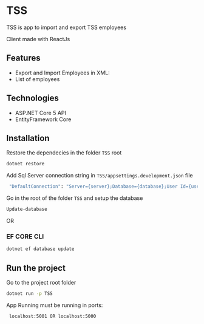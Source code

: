 # TSS

TSS is app to import and export TSS employees

Client made with ReactJs

## Features
- Export and Import Employees in XML:
- List of employees

## Technologies
- ASP.NET Core 5 API 
- EntityFramework Core

## Installation

Restore the dependecies in the folder `TSS` root

```bash
dotnet restore
```
Add Sql Server connection string in  `TSS/appsettings.development.json` file

```bash
 "DefaultConnection": "Server={server};Database={database};User Id={user};Password={password};"
```
Go in the root of the folder `TSS` and setup the database


```bash
Update-database
```
OR  
### EF CORE CLI

```bash
dotnet ef database update
```


## Run the project
Go to the project root folder
```bash
dotnet run -p TSS
```

App Running must be running in ports:
```bash
 localhost:5001 OR localhost:5000
```



